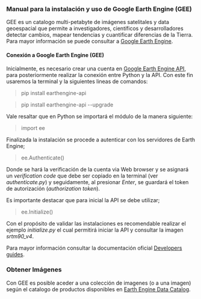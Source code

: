 ### Manual para la instalación y uso de Google Earth Engine (GEE)
GEE es un catalogo multi-petabyte de imágenes satelitales y data geoespacial que permite a investigadores, científicos y desarrolladores detectar cambios, mapear tendencias y cuantificar diferencias de la Tierra. Para mayor información se puede consultar a [Google Earth Engine](https://earthengine.google.com/).

#### Conexión a Google Earth Engine (GEE)
Inicialmente, es necesario crear una cuenta en [Google Earth Engine API](https://signup.earthengine.google.com/#!/), para posteriormente realizar la conexión entre Python y la API. Con este fin usaremos la terminal y la siguientes lineas de comandos:

> pip install earthengine-api

> pip install earthengine-api --upgrade

Vale resaltar que en Python se importará el módulo de la manera siguiente:

> import ee

Finalizada la instalación se procede a autenticar con los servidores de Earth Engine;

> ee.Authenticate()

Donde se hará la verificación de la cuenta via Web browser y se asignará un *verification code* que debe ser copiado en la terminal (ver *authenticate.py*) y seguidamente, al presionar *Enter*, se guardará el token de autorización (*authorization token*).

Es importante destacar que para inicial la API se debe utilizar;

> ee.Initialize()

Con el propósito de validar las instalaciones es recomendable realizar el ejemplo *initialize.py* el cual permitirá iniciar la API y consultar la imagen *srtm90_v4*. 

Para mayor información consultar la documentación oficial [Developers guides](https://developers.google.com/earth-engine/guides/python_install).

### Obtener Imágenes
Con GEE es posible aceder a una colección de imagenes (o a una imagen) según el catalogo de productos disponibles en [Earth Engine Data Catalog](https://developers.google.com/earth-engine/datasets/).

